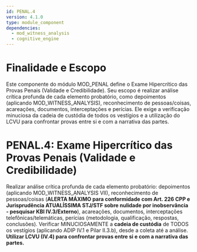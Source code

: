 ```yaml
---
id: PENAL.4
version: 4.1.0
type: module_component
dependencies:
  - mod_witness_analysis
  - cognitive_engine
---
```


# Finalidade e Escopo

Este componente do módulo MOD_PENAL define o Exame Hipercrítico das Provas Penais (Validade e Credibilidade). Seu escopo é realizar análise crítica profunda de cada elemento probatório, como depoimentos (aplicando MOD_WITNESS_ANALYSIS), reconhecimento de pessoas/coisas, acareações, documentos, interceptações e perícias. Ele exige a verificação minuciosa da cadeia de custódia de todos os vestígios e a utilização do LCVU para confrontar provas entre si e com a narrativa das partes.

# PENAL.4: Exame Hipercrítico das Provas Penais (Validade e Credibilidade)

Realizar análise crítica profunda de cada elemento probatório: depoimentos (aplicando MOD_WITNESS_ANALYSIS VII), reconhecimento de pessoas/coisas (**ALERTA MÁXIMO para conformidade com Art. 226 CPP e Jurisprudência ATUALÍSSIMA STJ/STF sobre nulidade por inobservância - pesquisar KBI IV.3/Externo**), acareações, documentos, interceptações telefônicas/telemáticas, perícias (metodologia, qualificação, respostas, conclusões). Verificar MINUCIOSAMENTE a **cadeia de custódia** de TODOS os vestígios (aplicando ADIP IV.1 e Pilar II.3.b), desde a coleta até a análise. **Utilizar LCVU (IV.4) para confrontar provas entre si e com a narrativa das partes.**
